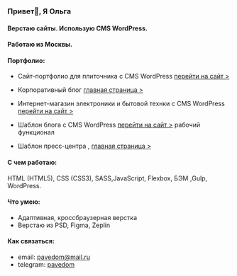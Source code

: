 ### Привет👋, Я Ольга

#### Верстаю сайты. Использую CMS WordPress. 
#### Pаботаю из Москвы.

#### Портфолио:
- Сайт-портфолио для плиточника с CMS WordPress  [перейти на сайт >](https://pavel.evdokimov.xyz/)

- Корпоративный блог [главная страница >](https://olga-evdokimova.github.io/blog-Corporate/)

- Интернет-магазин электроники и бытовой технки с CMS WordPress [перейти на сайт >](https://electronicashop.ru/)

- Шаблон блога с CMS WordPress [перейти на сайт >](https://ci00274.tmweb.ru/) 
рабочий функционал

- Шаблон пресс-центра ,  [главная страница >](https://olga-evdokimova.github.io/blog-Press/)

#### С чем работаю:
HTML (HTML5), CSS (CSS3), SASS,JavaScript, Flexbox, БЭМ ,Gulp, WordPress.
#### Что умею:
- Адаптивная, кроссбраузерная верстка
- Верстаю из PSD, Figma, Zeplin
#### Как связаться:
- email: pavedom@mail.ru
- telegram: [pavedom](https:///t.me/pavedom)


